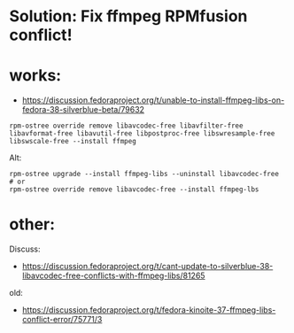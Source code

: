 # Solution: Fix ffmpeg RPMfusion conflict!
# works:
- https://discussion.fedoraproject.org/t/unable-to-install-ffmpeg-libs-on-fedora-38-silverblue-beta/79632
```
rpm-ostree override remove libavcodec-free libavfilter-free libavformat-free libavutil-free libpostproc-free libswresample-free libswscale-free --install ffmpeg
```

Alt:
```
rpm-ostree upgrade --install ffmpeg-libs --uninstall libavcodec-free
# or
rpm-ostree override remove libavcodec-free --install ffmpeg-lbs
```

# other:
Discuss:
- https://discussion.fedoraproject.org/t/cant-update-to-silverblue-38-libavcodec-free-conflicts-with-ffmpeg-libs/81265

old:
- https://discussion.fedoraproject.org/t/fedora-kinoite-37-ffmpeg-libs-conflict-error/75771/3
